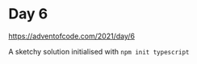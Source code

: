 # Day 6

https://adventofcode.com/2021/day/6


A sketchy solution initialised with `npm init typescript`